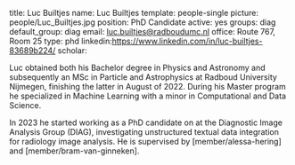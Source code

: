 title: Luc Builtjes
name: Luc Builtjes
template: people-single
picture: people/Luc_Builtjes.jpg
position: PhD Candidate
active: yes
groups: diag
default_group: diag
email: luc.builtjes@radboudumc.nl
office: Route 767, Room 25
type: phd
linkedin:https://www.linkedin.com/in/luc-builtjes-83689b224/
scholar:


Luc obtained both his Bachelor degree in Physics and Astronomy and subsequently an MSc in Particle and Astrophysics at Radboud University Nijmegen, finishing the latter in August of 2022. During his Master program he specialized in Machine Learning with a minor in Computational and Data Science.

In 2023 he started working as a PhD candidate on at the Diagnostic Image Analysis Group (DIAG), investigating unstructured textual data integration for radiology image analysis. He is supervised by [member/alessa-hering] and [member/bram-van-ginneken].




